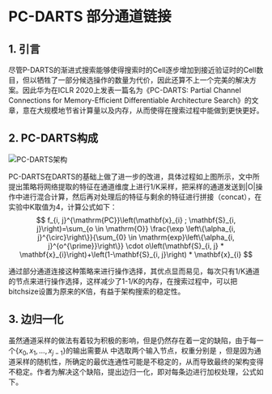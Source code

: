 # PC-DARTS 部分通道链接



## 1. 引言

尽管P-DARTS的渐进式搜索能够使得搜索时的Cell逐步增加到接近验证时的Cell数目，但以牺牲了一部分候选操作的数量为代价，因此还算不上一个完美的解决方案。因此华为在ICLR 2020上发表一篇名为《PC-DARTS: Partial Channel Connections for Memory-Efficient Differentiable Architecture Search》的文章，意在大规模地节省计算量以及内存，从而使得在搜索过程中能做到更快更好。

## 2. PC-DARTS构成

![PC-DARTS架构](https://img-blog.csdnimg.cn/31edb6a829174113a6e80bfc1e9236cc.png)

PC-DARTS在DARTS的基础上做了进一步的改进，具体过程如上图所示，文中所提出策略将网络提取的特征在通道维度上进行1/K采样，把采样的通道发送到|O|操作中进行混合计算，然后再对处理后的特征与剩余的特征进行拼接（concat），在实验中K取值为4，计算公式如下：
$$
f_{i, j}^{\mathrm{PC}}\left(\mathbf{x}_{i} ; \mathbf{S}_{i, j}\right)=\sum_{o \in \mathrm{O}} \frac{\exp \left\{\alpha_{i, j}^{\circ}\right\}}{\sum_{0} \in \mathrm{exp}\left\{\alpha_{i, j}^{o^{\prime}}\right\}} \cdot o\left(\mathbf{S}_{i, j} * \mathbf{x}_{i}\right)+\left(1-\mathbf{S}_{i, j}\right) * \mathbf{x}_{i}
$$


通过部分通道连接这种策略来进行操作选择，其优点显而易见，每次只有1/K通道的节点来进行操作选择，这样减少了1-1/K的内存，在搜索过程中，可以把bitchsize设置为原来的K倍，有益于架构搜索的稳定性。



## 3. 边归一化

虽然通道采样的做法有着较为积极的影响，但是仍然存在着一定的缺陷，由于每一个$\left\{x_{0}, x_{1}, \ldots, x_{j-1}\right\}$的输出需要从  中选取两个输入节点，权重分别是  ，但是因为通道采样的随机性，所确定的最优连通性可能是不稳定的，从而导致最终的架构变得不稳定。作者为解决这个缺陷，提出边归一化，即对每条边进行加权处理，公式如下。









